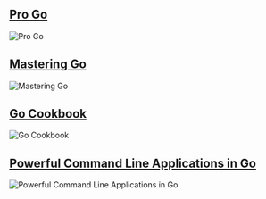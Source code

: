 ## [Pro Go](Golang/Pro-Go-The-Complete-Guide-to-Programming-Reliable-and-Efficient-Software-Using-Golang.pdf)
![Pro Go](https://github.com/AliiAhmadi/Golang-and-Software-engineering-Books/assets/107758775/234a2fc1-30c2-457a-8dc5-8c94b02c5749)


## [Mastering Go](Golang/Mastering_Go_Fourth_Edition_Leverage_Go’s_expertise_for_advanced.pdf)
![Mastering Go](https://github.com/AliiAhmadi/Golang-and-Software-engineering-Books/assets/107758775/f4a1b379-cc2e-4f16-bd4c-5660ef23071b)


## [Go Cookbook](Golang/Go_Cookbook.pdf)
![Go Cookbook](https://github.com/AliiAhmadi/Golang-and-Software-engineering-Books/assets/107758775/636c2933-404b-45d5-bb43-1554e856734b)


## [Powerful Command Line Applications in Go](Golang/Powerful-Command-Line-Applications-in-Go.pdf)
![Powerful Command Line Applications in Go](https://github.com/AliiAhmadi/Golang-and-Software-engineering-Books/assets/107758775/9f349ee4-745b-4bf3-952b-9f9d153adb87)
